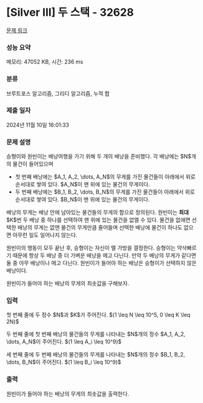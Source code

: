 # [Silver III] 두 스택 - 32628 

[문제 링크](https://www.acmicpc.net/problem/32628) 

### 성능 요약

메모리: 47052 KB, 시간: 236 ms

### 분류

브루트포스 알고리즘, 그리디 알고리즘, 누적 합

### 제출 일자

2024년 11월 10일 16:01:33

### 문제 설명

<p>승형이와 원빈이는 배낭여행을 가기 위해 두 개의 배낭을 준비했다. 각 배낭에는 $N$개의 물건이 들어있으며</p>

<ul>
	<li>첫 번째 배낭에는 $A_1, A_2, \dots, A_N$의 무게를 가진 물건들이 아래에서 위로 순서대로 쌓여 있다. $A_N$이 맨 위에 있는 물건의 무게이다.</li>
	<li>두 번째 배낭에는 $B_1, B_2, \dots, B_N$의 무게를 가진 물건들이 아래에서 위로 순서대로 쌓여 있다. $B_N$이 맨 위에 있는 물건의 무게이다.</li>
</ul>

<p>배낭의 무게는 배낭 안에 남아있는 물건들의 무게의 합으로 정의된다. 원빈이는 <strong>최대</strong> $K$번 두 배낭 중 하나를 선택하여 맨 위에 있는 물건을 없앨 수 있다. 물건을 없애면 선택한 배낭의 무게는 없앤 물건의 무게만큼 줄어들며 선택한 배낭에 물건이 하나도 없으면 아무런 일도 일어나지 않는다.</p>

<p>원빈이의 행동이 모두 끝난 후, 승형이는 자신이 멜 가방을 결정한다. 승형이는 약삭빠르기 때문에 항상 두 배낭 중 더 가벼운 배낭을 메고 다닌다. 만약 두 배낭의 무게가 같다면 둘 중 아무 배낭이나 메고 다닌다. 원빈이가 들어야 하는 배낭은 승형이가 선택하지 않은 배낭이다.</p>

<p>원빈이가 들어야 하는 배낭의 무게의 최솟값을 구해보자.</p>

### 입력 

 <p>첫 번째 줄에 두 정수 $N$과 $K$가 주어진다. $(1 \leq N \leq 10^5, 0 \leq K \leq 2N)$</p>

<p>두 번째 줄에 첫 번째 배낭의 물건들의 무게를 나타내는 $N$개의 정수 $A_1, A_2, \dots, A_N$이 주어진다. $(1 \leq A_i \leq 10^9)$</p>

<p>세 번째 줄에 두 번째 배낭의 물건들의 무게를 나타내는 $N$개의 정수 $B_1, B_2, \dots, B_N$이 주어진다. $(1 \leq B_i \leq 10^9)$</p>

### 출력 

 <p>원빈이가 들어야 하는 배낭의 무게의 최솟값을 출력한다.</p>


